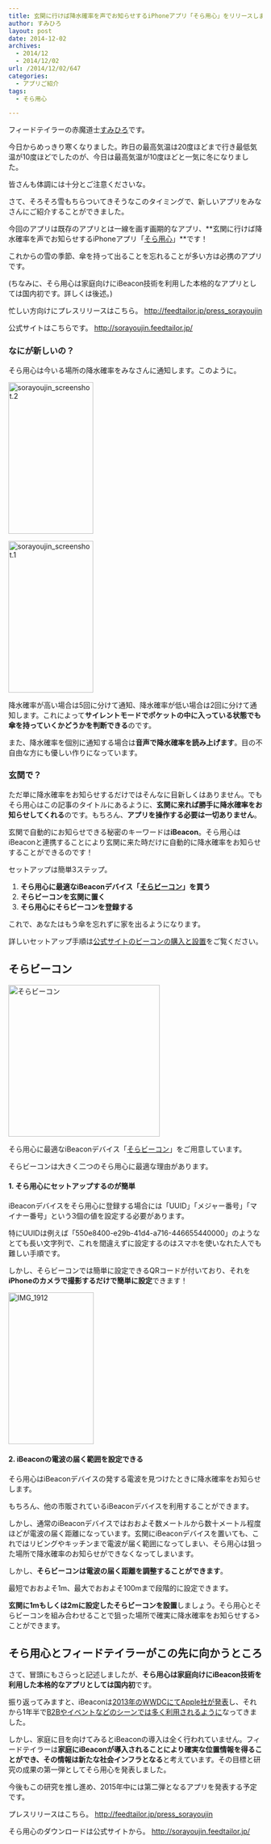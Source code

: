 ```yaml
---
title: 玄関に行けば降水確率を声でお知らせするiPhoneアプリ「そら用心」をリリースしました！
author: すみひろ
layout: post
date: 2014-12-02
archives:
  - 2014/12
  - 2014/12/02
url: /2014/12/02/647
categories:
  - アプリご紹介
tags:
  - そら用心

---
```

フィードテイラーの赤魔道士[すみひろ](http://twitter.com/sumihiro)です。
  
今日からめっきり寒くなりました。昨日の最高気温は20度ほどまで行き最低気温が10度ほどでしたのが、今日は最高気温が10度ほどと一気に冬になりました。
  
皆さんも体調には十分とご注意くださいな。

さて、そろそろ雪もちらついてきそうなこのタイミングで、新しいアプリをみなさんにご紹介することができました。
  
今回のアプリは既存のアプリとは一線を画す画期的なアプリ、**玄関に行けば降水確率を声でお知らせするiPhoneアプリ「[そら用心](http://sorayoujin.feedtailor.jp/)」**です！
  
これからの雪の季節、傘を持って出ることを忘れることが多い方は必携のアプリです。

(ちなみに、そら用心は家庭向けにiBeacon技術を利用した本格的なアプリとしては国内初です。詳しくは後述。)

忙しい方向けにプレスリリースはこちら。 <http://feedtailor.jp/press_sorayoujin>
  
公式サイトはこちらです。 <http://sorayoujin.feedtailor.jp/>

### なにが新しいの？

そら用心は今いる場所の降水確率をみなさんに通知します。このように。

[<img src="http://feedtailor.jp/staff/wp-content/uploads/2014/12/sorayoujin_screenshot.2-168x300.png" alt="sorayoujin_screenshot.2" width="168" height="300" class="alignnone size-medium wp-image-651" />](http://feedtailor.jp/staff/wp-content/uploads/2014/12/sorayoujin_screenshot.2.png)

[<img src="http://feedtailor.jp/staff/wp-content/uploads/2014/12/sorayoujin_screenshot.1-168x300.png" alt="sorayoujin_screenshot.1" width="168" height="300" class="alignnone size-medium wp-image-652" />](http://feedtailor.jp/staff/wp-content/uploads/2014/12/sorayoujin_screenshot.1.png)

降水確率が高い場合は5回に分けて通知、降水確率が低い場合は2回に分けて通知します。これによって**サイレントモードでポケットの中に入っている状態でも傘を持っていくかどうかを判断できる**のです。

また、降水確率を個別に通知する場合は**音声で降水確率を読み上げます**。目の不自由な方にも優しい作りになっています。

### 玄関で？

ただ単に降水確率をお知らせするだけではそんなに目新しくはありません。でもそら用心はこの記事のタイトルにあるように、**玄関に来れば勝手に降水確率をお知らせしてくれる**のです。もちろん、**アプリを操作する必要は一切ありません**。

玄関で自動的にお知らせできる秘密のキーワードは**iBeacon**。そら用心はiBeaconと連携することにより玄関に来た時だけに自動的に降水確率をお知らせすることができるのです！

セットアップは簡単3ステップ。

  1. **そら用心に最適なiBeaconデバイス「[そらビーコン](http://sorabeacon.theshop.jp/items/924428)」を買う**
  2. **そらビーコンを玄関に置く**
  3. **そら用心にそらビーコンを登録する**

これで、あなたはもう傘を忘れずに家を出るようになります。

詳しいセットアップ手順は[公式サイトのビーコンの購入と設置](http://sorayoujin.feedtailor.jp/setup.html)をご覧ください。

## そらビーコン

[<img src="http://feedtailor.jp/staff/wp-content/uploads/2014/12/sorabeacon_for_press-300x300.jpg" alt="そらビーコン" width="300" height="300" class="alignnone size-medium wp-image-668" />](http://feedtailor.jp/staff/wp-content/uploads/2014/12/sorabeacon_for_press.jpg)
  
そら用心に最適なiBeaconデバイス「[そらビーコン](http://sorabeacon.theshop.jp/items/924428)」をご用意しています。
  
そらビーコンは大きく二つのそら用心に最適な理由があります。

#### 1. そら用心にセットアップするのが簡単

iBeaconデバイスをそら用心に登録する場合には「UUID」「メジャー番号」「マイナー番号」という3個の値を設定する必要があります。
  
特にUUIDは例えば「550e8400-e29b-41d4-a716-446655440000」のようなとても長い文字列で、これを間違えずに設定するのはスマホを使いなれた人でも難しい手順です。

しかし、そらビーコンでは簡単に設定できるQRコードが付いており、それを**iPhoneのカメラで撮影するだけで簡単に設定**できます！
  
[<img src="http://feedtailor.jp/staff/wp-content/uploads/2014/12/IMG_1912-169x300.png" alt="IMG_1912" width="169" height="300" class="alignnone size-medium wp-image-660" />](http://feedtailor.jp/staff/wp-content/uploads/2014/12/IMG_1912.png)

#### 2. iBeaconの電波の届く範囲を設定できる

そら用心はiBeaconデバイスの発する電波を見つけたときに降水確率をお知らせします。

もちろん、他の市販されているiBeaconデバイスを利用することができます。
  
しかし、通常のiBeaconデバイスではおおよそ数メートルから数十メートル程度ほどが電波の届く距離になっています。玄関にiBeaconデバイスを置いても、これではリビングやキッチンまで電波が届く範囲になってしまい、そら用心は狙った場所で降水確率のお知らせができなくなってしまいます。

しかし、**そらビーコンは電波の届く距離を調整することができます**。



最短でおおよそ1m、最大でおおよそ100mまで段階的に設定できます。

**玄関に1mもしくは2mに設定したそらビーコンを設置**しましょう。そら用心とそらビーコンを組み合わせることで狙った場所で確実に降水確率をお知らせする>ことができます。

## そら用心とフィードテイラーがこの先に向かうところ

さて、冒頭にもさらっと記述しましたが、**そら用心は家庭向けにiBeacon技術を利用した本格的なアプリとしては国内初**です。

振り返ってみますと、iBeaconは[2013年のWWDCにてApple社が発表](http://www.appbank.net/2013/09/13/iphone-news/667015.php)し、それから1年半で[B2Bやイベントなどのシーンでは多く利用されるように](http://dev.classmethod.jp/smartphone/ibeacon-example/)なってきました。

しかし、家庭に目を向けてみるとiBeaconの導入は全く行われていません。フィードテイラーは**家庭にiBeaconが導入されることにより確実な位置情報を得ることができ、その情報は新たな社会インフラとなる**と考えています。その目標と研究の成果の第一弾としてそら用心を発表しました。
  
今後もこの研究を推し進め、2015年中には第二弾となるアプリを発表する予定です。

プレスリリースはこちら。 <http://feedtailor.jp/press_sorayoujin>
  
そら用心のダウンロードは公式サイトから。 <http://sorayoujin.feedtailor.jp/>
